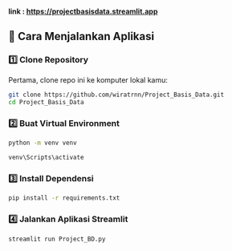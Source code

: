 #### link : https://projectbasisdata.streamlit.app

## 🚀 Cara Menjalankan Aplikasi

### 1️⃣ Clone Repository
Pertama, clone repo ini ke komputer lokal kamu:

```bash
git clone https://github.com/wiratrnn/Project_Basis_Data.git
cd Project_Basis_Data
```

### 2️⃣ Buat Virtual Environment
```bash
python -m venv venv

venv\Scripts\activate
```

### 3️⃣ Install Dependensi
```bash
pip install -r requirements.txt
```

### 4️⃣ Jalankan Aplikasi Streamlit
```bash
streamlit run Project_BD.py
```
